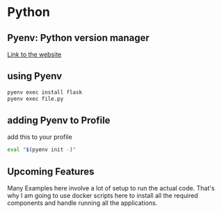 # Python

## Pyenv: Python version manager
[Link to the website](https://github.com/yyuu/pyenv)

## using Pyenv
```sh
pyenv exec install flask
pyenv exec file.py
```

## adding Pyenv to Profile
add this to your profile
```sh
eval "$(pyenv init -)"
```

## Upcoming Features
Many Examples here involve a lot of setup to run the actual code. That's why I am going to use docker scripts here to install all the required components and handle running all the applications.
